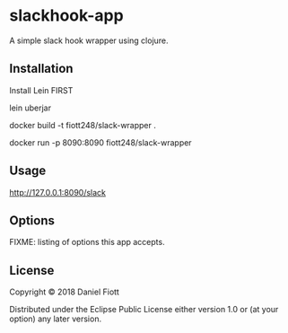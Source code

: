 # slackhook-app

A simple slack hook wrapper using clojure.


## Installation

Install Lein FIRST

lein uberjar  

docker build -t fiott248/slack-wrapper .

docker run -p 8090:8090 fiott248/slack-wrapper

## Usage

http://127.0.0.1:8090/slack

## Options

FIXME: listing of options this app accepts.

## License

Copyright © 2018 Daniel Fiott

Distributed under the Eclipse Public License either version 1.0 or (at
your option) any later version.

